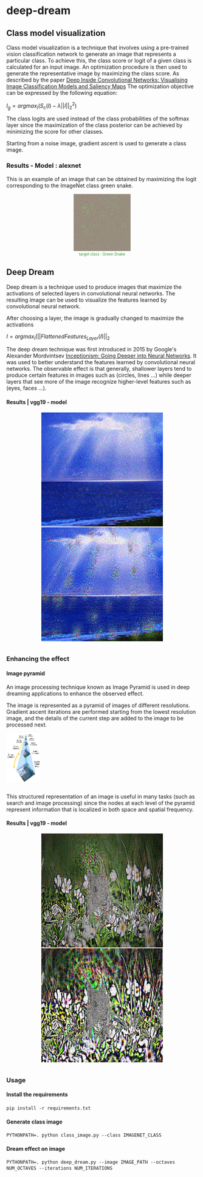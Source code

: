 # deep-dream

## Class model visualization

Class model visualization is a technique that involves using a pre-trained vision classification network to generate an image that represents a particular class. To achieve this, the class score or logit of a given class is calculated for an input image. An optimization procedure is then used to generate the representative image by maximizing the class score. As described by the paper [Deep Inside Convolutional Networks: Visualising Image Classification Models and Saliency Maps](https://arxiv.org/pdf/1312.6034.pdf) The optimization objective can be expressed by the following equation: 

$I_g=argmax_I(S_c(I) - \lambda||I||_2^2)$


The class logits are used instead of the class probabilities of the softmax layer since the maximization of the class posterior can be achieved by minimizing the score for other classes.

Starting from a noise image, gradient ascent is used to generate a class image.

### Results - Model : alexnet

This is an example of an image that can be obtained by maximizing the logit corresponding to the ImageNet class green snake.

<span style="color:green;font-weight:300;font-size:10px">

<div align="center">
    <img src="images/green_snake_alexnet.png" width=150 height=150 alt="positional encoding - original transformer">
    <figcaption>target class : Green Snake</figcaption>

</div>
</span>

## Deep Dream

Deep dream is a technique used to produce images that maximize the activations of selected layers in convolutional neural networks. The resulting image can be used to visualize the features learned by convolutional neural network.


After choosing a layer, the image is gradually changed to maximize the activations

$I = argmax_I(||FlattenedFeatures_{Layer}(I)||_2$

The deep dream technique was first introduced in 2015 by Google's Alexander Mordvintsev [Inceptionism: Going Deeper into Neural Networks](https://blog.research.google/2015/06/inceptionism-going-deeper-into-neural.html). It was used to better understand the features learned by convolutional neural networks. The observable effect is that generally, shallower layers tend to produce certain features in images such as (circles, lines ...) while deeper layers that see more of the image recognize higher-level features such as (eyes, faces ...).




#### Results | vgg19 - model

<span style="color:white;font-weight:300;font-size:10px">

<div align="center">
    <img src="images/sea_dream.png" width=320 height=300>
    <img src="images/vgg19_layer12.png" width=320 height=300>
    <figcaption>Model : Vgg19 | Layer : 5 - 12 | Iterations 100 </figcaption>

</div>
</span>


### Enhancing the effect

#### Image pyramid

An image processing technique known as Image Pyramid is used in deep dreaming applications to enhance the observed effect. 

The image is represented as a pyramid of images of different resolutions. Gradient ascent iterations are performed starting from the lowest resolution image, and the details of the current step are added to the image to be processed next.

<span style="color:white;font-weight:300;font-size:10px">

<div align="">
    <img src="images/pyramid.png" width=90 height=130>
    <figcaption> Image pyramid </figcaption>

</div>
</span>

This structured representation of an image is useful in many tasks (such as search and image processing) since the nodes at each level of the pyramid represent information that is localized in both space and spatial frequency.


#### Results | vgg19 - model


<span style="color:white;font-weight:300;font-size:10px">

<div align="center">
    <img src="images/dreamed_image2_octave3.png" width=320 height=300>
    <img src="images/dreamed_image2_octave8.png" width=320 height=300>
    <figcaption>Model : Vgg19 | Layer : 12 | Num Octaves 3 - 8 | Iterations 20 </figcaption>

</div>
</span>



### Usage

#### Install the requirements
```
pip install -r requirements.txt
```

#### Generate class image
```
PYTHONPATH=. python class_image.py --class IMAGENET_CLASS
```

#### Dream effect on image

```
PYTHONPATH=. python deep_dream.py --image IMAGE_PATH --octaves NUM_OCTAVES --iterations NUM_ITERATIONS
```
